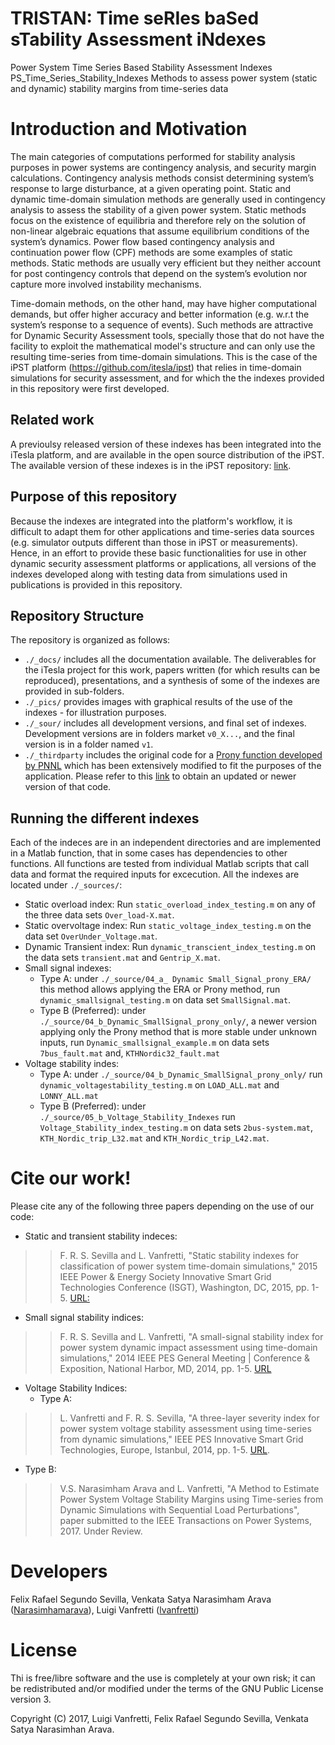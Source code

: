 # TRISTAN: Time seRIes baSed sTability Assessment iNdexes
Power System Time Series Based Stability Assessment Indexes
PS_Time_Series_Stability_Indexes
Methods to assess power system (static and dynamic) stability margins from time-series data

# Introduction and Motivation
The main categories of computations performed for stability analysis purposes in power systems are contingency analysis, and security margin calculations. Contingency analysis methods consist determining system’s response to large disturbance, at a given operating point. Static and dynamic time-domain simulation methods are generally used in contingency analysis to assess the stability of a given power system. Static methods focus on the existence of equilibria and therefore rely on the solution of non-linear algebraic equations that assume equilibrium conditions of the system’s dynamics. Power flow based contingency analysis and continuation power flow (CPF) methods are some examples of static methods. Static methods are usually very efficient but they neither account for post contingency controls that depend on the system’s evolution nor capture more involved instability mechanisms. 

Time-domain methods, on the other hand, may have higher computational demands, but offer higher accuracy and better information (e.g. w.r.t the system’s response to a sequence of events). Such methods are attractive for Dynamic Security Assessment tools, specially those that do not have the facility to exploit the mathematical model's structure and can only use the resulting time-series from time-domain simulations. This is the case of the iPST platform (https://github.com/itesla/ipst) that relies in time-domain simulations for security assessment, and for which the the indexes provided in this repository were first developed.

## Related work
A previoulsy released version of these indexes has been integrated into the iTesla platform, and are available in the open source distribution of the iPST. The available version of these indexes is in the iPST repository: [link](https://github.com/itesla/ipst/tree/e46b47547098915367f4fcfe96301d068b45b2ab/dynamic-indexes).

## Purpose of this repository
Because the indexes are integrated into the platform's workflow, it is difficult to adapt them for other applications and time-series data sources (e.g. simulator outputs different than those in iPST or measurements). Hence, in an effort to provide these basic functionalities for use in other dynamic security assessment platforms or applications, all versions of the indexes developed along with testing data from simulations used in publications is provided in this repository.

## Repository Structure
The repository is organized as follows:
  - ``./_docs/`` includes all the documentation available. The deliverables for the iTesla project for this work, papers written (for which results can be reproduced), presentations, and a synthesis of some of the indexes are provided in sub-folders.
  - ``./_pics/`` provides images with graphical results of the use of the indexes - for illustration purposes.
  - ``./_sour/`` includes all development versions, and final set of indexes. Development versions are in folders market `v0_X...`, and the final version is in a folder named `v1`.
  - ``./_thirdparty`` includes the original code for a [Prony function developed by PNNL](https://github.com/ftuffner/DSIToolbox/blob/master/Ringdown130930/private/prgv2_5.m) which has been extensively modified to fit the purposes of the application. Please refer to this [link](https://github.com/ftuffner/DSIToolbox/) to obtain an updated or newer version of that code.

## Running the different indexes
Each of the indeces are in an independent directories and are implemented in a Matlab function, that in some cases has dependencies to other functions. All functions are tested from individual Matlab scripts that call data and format the required inputs for excecution. All the indexes are located under ``./_sources/``:
  - Static overload index: Run ``static_overload_index_testing.m`` on any of the three data sets ``Over_load-X.mat``.
  - Static overvoltage index: Run ``static_voltage_index_testing.m`` on the data set ``OverUnder_Voltage.mat``.
  - Dynamic Transient index: Run ``dynamic_transcient_index_testing.m`` on the data sets ``transient.mat`` and ``Gentrip_X.mat``.
  - Small signal indexes:
    - Type A: under ``./_source/04_a_ Dynamic Small_Signal_prony_ERA/`` this method allows applying the ERA or Prony method, run ``dynamic_smallsignal_testing.m`` on data set ``SmallSignal.mat``.
    - Type B (Preferred): under ``./_source/04_b_Dynamic_SmallSignal_prony_only/``, a newer version applying only the Prony method that is more stable under unknown inputs, run ``Dynamic_smallsignal_example.m`` on data sets ``7bus_fault.mat`` and, ``KTHNordic32_fault.mat``
  - Voltage stability indes:
    - Type A: under ``./_source/04_b_Dynamic_SmallSignal_prony_only/`` run ``dynamic_voltagestability_testing.m`` on ``LOAD_ALL.mat`` and ``LONNY_ALL.mat``
    - Type B (Preferred): under ``./_source/05_b_Voltage_Stability_Indexes`` run ``Voltage_Stability_index_testing.m`` on data sets ``2bus-system.mat``, ``KTH_Nordic_trip_L32.mat`` and ``KTH_Nordic_trip_L42.mat``.

# Cite our work!
Please cite any of the following three papers depending on the use of our code:

- Static and transient stability indeces:
>> F. R. S. Sevilla and L. Vanfretti, "Static stability indexes for classification of power system time-domain simulations," 2015 IEEE Power & Energy Society Innovative Smart Grid Technologies Conference (ISGT), Washington, DC, 2015, pp. 1-5. [URL:]( http://ieeexplore.ieee.org/stamp/stamp.jsp?tp=&arnumber=7131846&isnumber=7131775)

- Small signal stability indices:
>> F. R. S. Sevilla and L. Vanfretti, "A small-signal stability index for power system dynamic impact assessment using time-domain simulations," 2014 IEEE PES General Meeting | Conference & Exposition, National Harbor, MD, 2014, pp. 1-5. [URL]( http://ieeexplore.ieee.org/stamp/stamp.jsp?tp=&arnumber=6938842&isnumber=6938773)

- Voltage Stability Indices:
  - Type A:
>> L. Vanfretti and F. R. S. Sevilla, "A three-layer severity index for power system voltage stability assessment using time-series from dynamic simulations," IEEE PES Innovative Smart Grid Technologies, Europe, Istanbul, 2014, pp. 1-5. [URL]( http://ieeexplore.ieee.org/stamp/stamp.jsp?tp=&arnumber=7028788&isnumber=7028730).

  - Type B:
>> V.S. Narasimham Arava and L. Vanfretti, "A Method to Estimate Power System Voltage Stability Margins using Time-series from Dynamic Simulations with Sequential Load Perturbations", paper submitted to the IEEE Transactions on Power Systems, 2017. Under Review.

# Developers
Felix Rafael Segundo Sevilla, Venkata Satya Narasimham Arava ([Narasimhamarava](https://github.com/Narasimhamarava)), Luigi Vanfretti ([lvanfretti](https://github.com/lvanfretti))

# License
Thi is free/libre software and the use is completely at your own risk; it can be redistributed and/or modified under the terms of the GNU Public License version 3.

Copyright (C) 2017,  Luigi Vanfretti, Felix Rafael Segundo Sevilla, Venkata Satya Narasimhan Arava.
